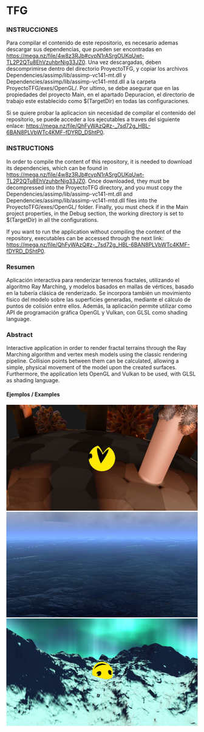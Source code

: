 # TFG

### INSTRUCCIONES
Para compilar el contenido de este repositorio, es necesario ademas descargar sus dependencias,
que pueden ser encontradas en https://mega.nz/file/4w8z3RJb#cvpN1rASrgOUKqUwt-TL2P2QTu8EhVzuhbrNig33JZ0.
Una vez descargadas, deben descomprimirse dentro del directorio ProyectoTFG, y copiar los archivos
Dependencies/assimp/lib/assimp-vc141-mt.dll y Dependencies/assimp/lib/assimp-vc141-mtd.dll a la carpeta
ProyectoTFG/exes/OpenGL/. Por ultimo, se debe asegurar que en las propiedades del proyecto Main, en el apartado
Depuracion, el directorio de trabajo este establecido como $(TargetDir) en todas las configuraciones.

Si se quiere probar la aplicacion sin necesidad de compilar el contenido del repositorio, se puede acceder
a los ejecutables a traves del siguiente enlace: https://mega.nz/file/QhFyWAzQ#z-_7sd72g_HBL-6BAN8PLVbWTc4KMF-fDYRD_DShtP0.


### INSTRUCTIONS
In order to compile the content of this repository, it is needed to download its dependencies,
which can be found in https://mega.nz/file/4w8z3RJb#cvpN1rASrgOUKqUwt-TL2P2QTu8EhVzuhbrNig33JZ0.
Once downloaded, they must be decompressed into the ProyectoTFG directory, and you must copy the
Dependencies/assimp/lib/assimp-vc141-mt.dll and Dependencies/assimp/lib/assimp-vc141-mtd.dll files into the
ProyectoTFG/exes/OpenGL/ folder. Finally, you must check if in the Main project properties, in the Debug section,
the working directory is set to $(TargetDir) in all the configurations.

If you want to run the application without compiling the content of the repository, executables can be accessed through
the next link: https://mega.nz/file/QhFyWAzQ#z-_7sd72g_HBL-6BAN8PLVbWTc4KMF-fDYRD_DShtP0.

### Resumen
Aplicación interactiva para renderizar terrenos fractales, utilizando el algoritmo Ray Marching, y modelos basados en mallas de vértices, basado en la tubería clásica de renderizado. Se incorpora también un movimiento físico del modelo sobre las superficies generadas, mediante el cálculo de puntos de colisión entre ellos. Además, la aplicación permite utilizar como API de programación gráfica OpenGL y Vulkan, con GLSL como shading language.

### Abstract
Interactive application in order to render fractal terrains through the Ray Marching algorithm and vertex mesh models using the classic rendering pipeline. Collision points between them can be calculated, allowing a simple, physical movement of the model upon the created surfaces. Furthermore, the application lets OpenGL and Vulkan to be used, with GLSL as shading language.

#### Ejemplos / Examples

![Autumn](readmeAssets/autumn.png)
![Ocean](readmeAssets/ocean.png)
![Snow](readmeAssets/snow.png)